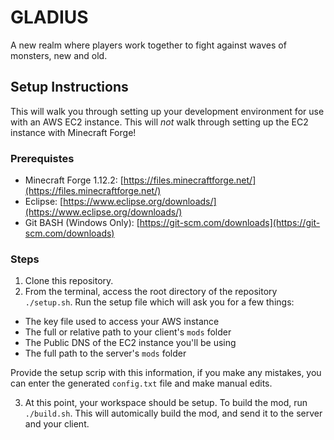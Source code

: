 # GLADIUS
A new realm where players work together to fight against waves of monsters, new and old.

## Setup Instructions
This will walk you through setting up your development environment for use with an AWS EC2 instance. This will *not* walk through setting up the EC2 instance with Minecraft Forge! 

### Prerequistes 
* Minecraft Forge 1.12.2: [https://files.minecraftforge.net/](https://files.minecraftforge.net/)
* Eclipse: [https://www.eclipse.org/downloads/](https://www.eclipse.org/downloads/)
* Git BASH (Windows Only): [https://git-scm.com/downloads](https://git-scm.com/downloads)

### Steps
1. Clone this repository.
2. From the terminal, access the root directory of the repository `./setup.sh`. Run the setup file which will ask you for a few things:
  * The key file used to access your AWS instance
  * The full or relative path to your client's `mods` folder
  * The Public DNS of the EC2 instance you'll be using
  * The full path to the server's `mods` folder
  
 Provide the setup scrip with this information, if you make any mistakes, you can enter the generated `config.txt` file and make manual edits. 
 
3. At this point, your workspace should be setup. To build the mod, run `./build.sh`. This will automically build the mod, and send it to the server and your client.
